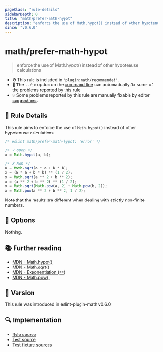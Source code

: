 ```yaml
---
pageClass: "rule-details"
sidebarDepth: 0
title: "math/prefer-math-hypot"
description: "enforce the use of Math.hypot() instead of other hypotenuse calculations"
since: "v0.6.0"
---
```


# math/prefer-math-hypot

> enforce the use of Math.hypot() instead of other hypotenuse calculations

- ⚙️ This rule is included in `"plugin:math/recommended"`.
- 🔧 The `--fix` option on the [command line](https://eslint.org/docs/user-guide/command-line-interface#fixing-problems) can automatically fix some of the problems reported by this rule.
- 💡 Some problems reported by this rule are manually fixable by editor [suggestions](https://eslint.org/docs/developer-guide/working-with-rules#providing-suggestions).

## 📖 Rule Details

This rule aims to enforce the use of `Math.hypot()` instead of other hypotenuse calculations.

<eslint-code-block fix>

<!-- eslint-skip -->

```js
/* eslint math/prefer-math-hypot: 'error' */

/* ✓ GOOD */
x = Math.hypot(a, b);

/* ✗ BAD */
x = Math.sqrt(a * a + b * b);
x = (a * a + b * b) ** (1 / 2);
x = Math.sqrt(a ** 2 + b ** 2);
x = (a ** 2 + b ** 2) ** (1 / 2);
x = Math.sqrt(Math.pow(a, 2) + Math.pow(b, 2));
x = Math.pow(a ** 2 + b ** 2, 1 / 2);
```

</eslint-code-block>

Note that the results are different when dealing with strictly non-finite numbers.

## 🔧 Options

Nothing.

## 📚 Further reading

- [MDN - Math.hypot()](https://developer.mozilla.org/en-US/docs/Web/JavaScript/Reference/Global_Objects/Math/hypot)
- [MDN - Math.sqrt()](https://developer.mozilla.org/en-US/docs/Web/JavaScript/Reference/Global_Objects/Math/sqrt)
- [MDN - Exponentiation (`**`)](https://developer.mozilla.org/en-US/docs/Web/JavaScript/Reference/Operators/Exponentiation)
- [MDN - Math.pow()](https://developer.mozilla.org/en-US/docs/Web/JavaScript/Reference/Global_Objects/Math/pow)

## 🚀 Version

This rule was introduced in eslint-plugin-math v0.6.0

## 🔍 Implementation

- [Rule source](https://github.com/ota-meshi/eslint-plugin-math/blob/main/src/rules/prefer-math-hypot.ts)
- [Test source](https://github.com/ota-meshi/eslint-plugin-math/blob/main/tests/src/rules/prefer-math-hypot.ts)
- [Test fixture sources](https://github.com/ota-meshi/eslint-plugin-math/tree/main/tests/fixtures/rules/prefer-math-hypot)
